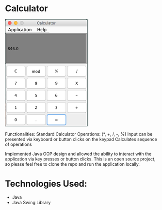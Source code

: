 # Calculator

![Repo Image](img/calc.png "Screenshot of App")

Functionalities:
Standard Calculator Operations: (*, +, /, -, %)
Input can be presented via keyboard or button clicks on the keypad
Calculates sequence of operations

Implemented Java OOP design and allowed the ability to interact with the application via key presses or button clicks. This is an open source project, so please feel free to clone the repo and run the application locally.

# Technologies Used:
* Java
* Java Swing Library
